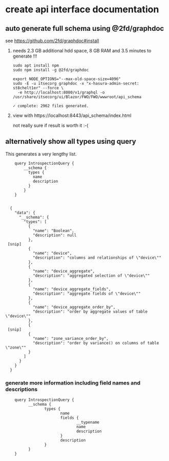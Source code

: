 # create api interface documentation

## auto generate full schema using @2fd/graphdoc

see <https://github.com/2fd/graphdoc#install>

1. needs 2.3 GB additional hdd space, 8 GB RAM and 3.5 minutes to generate !!!

       sudo apt install npm
       sudo npm install -g @2fd/graphdoc
        
       export NODE_OPTIONS="--max-old-space-size=4096"
       sudo -E -u itsecorg graphdoc -x "x-hasura-admin-secret: st8chelt1er" --force \
         -e http://localhost:8080/v1/graphql -o /usr/share/itsecorg/ui/Blazor/FWO/FWO/wwwroot/api_schema

       ✓ complete: 2962 files generated.

2. view with  https://localhost:8443/api_schema/index.html

   not really sure if result is worth it :-(

## alternatively show all types using query

This generates a very lengthy list.

        query IntrospectionQuery {
            __schema {
              types {
                name
                description
              }
            }
        }


      {
        "data": {
          "__schema": {
            "types": [
              {
                "name": "Boolean",
                "description": null
              },
     [snip]
              {
                "name": "device",
                "description": "columns and relationships of \"device\""
              },
              {
                "name": "device_aggregate",
                "description": "aggregated selection of \"device\""
              },
              {
                "name": "device_aggregate_fields",
                "description": "aggregate fields of \"device\""
              },
              {
                "name": "device_aggregate_order_by",
                "description": "order by aggregate values of table \"device\""
              },
              {
     [snip]
              {
                "name": "zone_variance_order_by",
                "description": "order by variance() on columns of table \"zone\""
              }
            ]
          }
        }
      }

### generate more information including field names and descriptions

        query IntrospectionQuery {
              __schema {
                     types {
                            name
                            fields {
                                   __typename
                                   name
                                   description
                            }
                            description
                     }
              }
        }
